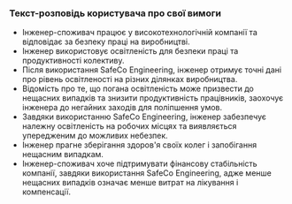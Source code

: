 ### Текст-розповідь користувача про свої вимоги
- Інженер-споживач працює у високотехнологічній компанії та відповідає за безпеку праці на виробництві.
- Інженер використовує освітленість для безпеки праці та продуктивності колективу.
- Після використання SafeCo Engineering, інженер отримує точні дані про рівень освітленості на різних ділянках виробництва.
- Відомість про те, що погана освітленість може призвести до нещасних випадків та знизити продуктивність працівників, заохочує інженера до негайних заходів для поліпшення умов.
- Завдяки використанню SafeCo Engineering, інженер забезпечує належну освітленість на робочих місцях та виявляється упередженим до можливих небезпек.
- Інженер прагне зберігання здоров'я своїх колег і запобігання нещасним випадкам.
- Інженер-споживач хоче підтримувати фінансову стабільність компанії, завдяки використання SafeCo Engineering, адже менше нещасних випадків означає менше витрат на лікування і компенсації.
